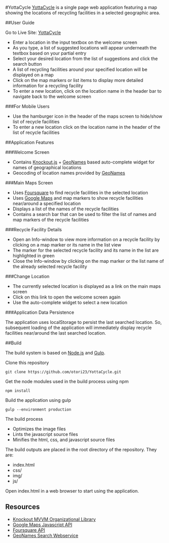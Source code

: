 #YottaCycle
[YottaCycle](http://otori23.github.io/YottaCycle/ "The YottaCycle App") is a single page web application featuring a map showing the locations of recycling facilities in a selected geographic area.

##User Guide

Go to Live Site: [YottaCycle](http://otori23.github.io/YottaCycle/ "The YottaCycle App")

- Enter a location in the input textbox on the welcome screen
- As you type, a list of suggested locations will appear underneath the textbox based on your partial entry
- Select your desired location from the list of suggestions and click the search button
- A list of recycling facilities around your specified location will be displayed on a map
- Click on the map markers or list items to display more detailed information for a recycling facility
- To enter a new location, click on the location name in the header bar to navigate back to the welcome screen

###For Mobile Users

- Use the hamburger icon in the header of the maps screen to hide/show list of recycle facilities
- To enter a new location click on the location name in the header of the list of recycle facilities

##Application Features

###Welcome Screen

- Contains [Knockout.js](http://knockoutjs.com/ "knockout.js") + [GeoNames](http://www.geonames.org/export/geonames-search.html "geonames search api") based auto-complete widget for names of geographical locations
- Geocoding of location names provided by [GeoNames](http://www.geonames.org/export/geonames-search.html "geonames search api")

###Main Maps Screen

- Uses [Foursquare](https://developer.foursquare.com/start "foursquare api") to find recycle facilities in the selected location
- Uses [Google Maps](https://developers.google.com/maps/documentation/javascript/ "google maps api") and map markers to show recycle facilities near/around a specified location 
- Displays a list of the names of the recycle facilities
- Contains a search bar that can be used to filter the list of names and map markers of the recycle facilities

###Recycle Facility Details

- Open an Info-window to view more information on a recycle facility by clicking on a map marker or its name in the list view
- The marker for the selected recycle facility and its name in the list are highlighted in green
- Close the Info-window by clicking on the map marker or the list name of the already selected recycle facility

###Change Location

- The currently selected location is displayed as a link on the main maps screen
- Click on this link to open the welcome screen again
- Use the auto-complete widget to select a new location

###Application Data Persistence

The application uses localStorage to persist the last searched location. So, subsequent loading of the application will immediately display recycle facilities near/around the last searched location.

##Build

The build system is based on [Node.js](https://nodejs.org/en/ "Node.js") and [Gulp](http://gulpjs.com/ "gulp.js").

Clone this repository
	
	git clone https://github.com/otori23/YottaCycle.git

Get the node modules used in the build process using npm

	npm install

Build the application using gulp

	gulp --environment production

The build process

- Optimizes the image files
- Lints the javascript source files
- Minifies the html, css, and javascript source files

The build outputs are placed in the root directory of the repository. They are:

- index.html
- css/
- img/
- js/

Open index.html in a web browser to start using the application.

Resources
--------

- [Knockout MVVM Organizational Library](http://knockoutjs.com/ "knockout.js")
- [Google Maps Javascript API](https://developers.google.com/maps/documentation/javascript/ "google maps api")
- [Foursquare API](https://developer.foursquare.com/start "foursquare api")
- [GeoNames Search Webservice](http://www.geonames.org/export/geonames-search.html "geonames search api")

